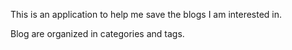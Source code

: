 This is an application to help me save the blogs I am interested in.

Blog are organized in categories and tags.
